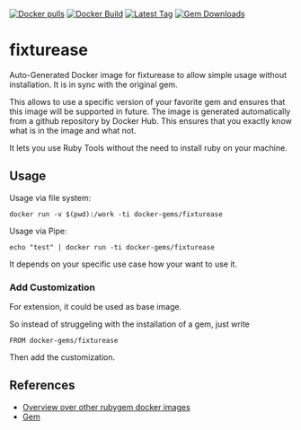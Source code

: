 [![Docker pulls](https://img.shields.io/docker/pulls/rubygem/fixturease.svg)](https://hub.docker.com/r/rubygem/fixturease/)
[![Docker Build](https://img.shields.io/docker/automated/rubygem/fixturease.svg)](https://hub.docker.com/r/rubygem/fixturease/)
[![Latest Tag](https://img.shields.io/github/tag/docker-rubygem/fixturease.svg)](https://hub.docker.com/r/rubygem/fixturease/)
[![Gem Downloads](https://img.shields.io/gem/dt/fixturease.svg)](https://rubygems.org/gems/fixturease/)
# fixturease

Auto-Generated Docker image for fixturease to allow simple usage without installation.
It is in sync with the original gem.

This allows to use a specific version of your favorite gem and ensures that this image will be supported in future.
The image is generated automatically from a github repository by Docker Hub.
This ensures that you exactly know what is in the image and what not.

It lets you use Ruby Tools without the need to install ruby on your machine.

## Usage

Usage via file system:

`docker run -v $(pwd):/work -ti docker-gems/fixturease`

Usage via Pipe:

`echo "test" | docker run -ti docker-gems/fixturease`

It depends on your specific use case how your want to use it.

### Add Customization

For extension, it could be used as base image.

So instead of struggeling with the installation of a gem, just write

`FROM docker-gems/fixturease`

Then add the customization.

## References

 - [Overview over other rubygem docker images](https://github.com/thinkbot/docker-rubygem)
 - [Gem](https://rubygems.org/gems/fixturease/)
